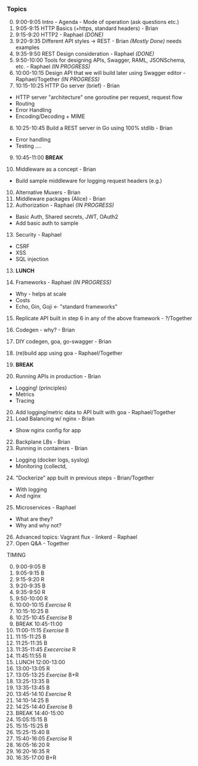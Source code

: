 ### Topics

0. 9:00-9:05 Intro - Agenda - Mode of operation (ask questions etc.)
1. 9:05-9:15 HTTP Basics (+https, standard headers) - Brian
2. 9:15-9:20 HTTP2 - Raphael *(DONE)*
3. 9:20-9:35 Different API styles -> REST - Brian *(Mostly Done)* needs examples
4. 9:35-9:50 REST Design consideration - Raphael *(DONE)*
5. 9:50-10:00 Tools for designing APIs, Swagger, RAML, JSONSchema, etc. - Raphael *(IN PROGRESS)*
6. 10:00-10:15 Design API that we will build later using Swagger editor - Raphael/Together *(IN PROGRESS)*
7. 10:15-10:25 HTTP Go server (brief) - Brian
  - HTTP server "architecture" one goroutine per request, request flow
  - Routing
  - Error Handling
  - Encoding/Decoding + MIME
8. 10:25-10:45 Build a REST server in Go using 100% stdlib - Brian
  - Error handling
  - Testing
  ....

9. 10:45-11:00 **BREAK**

9. Middleware as a concept - Brian
  - Build sample middleware for logging request headers (e.g.)
10. Alternative Muxers - Brian
11. Middleware packages (Alice) - Brian
12. Authorization - Raphael *(IN PROGRESS)*
  - Basic Auth, Shared secrets, JWT, OAuth2
  - Add basic auth to sample
13. Security - Raphael
  - CSRF
  - XSS
  - SQL injection

13. **LUNCH**

14. Frameworks - Raphael *(IN PROGRESS)*
  - Why - helps at scale
  - Costs
  - Echo, Gin, Goji <- "standard frameworks"
15. Replicate API built in step 6 in any of the above framework - ?/Together
16. Codegen - why? - Brian
17. DIY codegen, goa, go-swagger - Brian
18. (re)build app using goa - Raphael/Together

18. **BREAK**

19. Running APIs in production - Brian
  - Logging! (principles)
  - Metrics
  - Tracing
20. Add logging/metric data to API built with goa - Raphael/Together
21. Load Balancing w/ nginx - Brian
  - Show nginx config for app
22. Backplane LBs - Brian
23. Running in containers - Brian
  - Logging (docker logs, syslog)
  - Monitoring (collectd, 
24. "Dockerize" app built in previous steps - Brian/Together
  - With logging
  - And nginx
25. Microservices - Raphael
  - What are they?
  - Why and why not?
26. Advanced topics: Vagrant flux - linkerd - Raphael
27. Open Q&A - Together

TIMING

0. 9:00-9:05 B
1. 9:05-9:15 B
2. 9:15-9:20 R
3. 9:20-9:35 B
4. 9:35-9:50 R
5. 9:50-10:00 R
6. 10:00-10:15 *Exercise* R
7. 10:15-10:25 B
8. 10:25-10:45 *Exercise* B
9. BREAK 10:45-11:00
9. 11:00-11:15 *Exercise* B
10. 11:15-11:25 B
11. 11:25-11:35 B
12. 11:35-11:45 *Execercise* R
13. 11:45:11:55 R
13. LUNCH 12:00-13:00
14. 13:00-13:05 R
15. 13:05-13:25 *Exercise* B+R
16. 13:25-13:35 B
17. 13:35-13:45 B
18. 13:45-14:10 *Exercise* R
19. 14:10-14:25 B
20. 14:25-14:40 *Exercise* B
20. BREAK 14:40-15:00
21. 15:05:15:15 B
22. 15:15-15:25 B
23. 15:25-15:40 B
24. 15:40-16:05 *Exercise* R
25. 16:05-16:20 R
26. 16:20-16:35 R
27. 16:35-17:00 B+R
